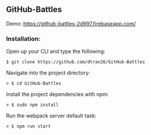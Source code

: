 ## GitHub-Battles

Demo: https://github-battles-2d997.firebaseapp.com/

### Installation:

Open up your CLI and type the following:
~~~~~~~~ 
$ git clone https://github.com/dtran26/GitHub-Battles	
~~~~~~~~

Navigate into the project directory:
~~~~~~~~
> $ cd GitHub-Battles
~~~~~~~~

Install the project dependencies with npm:
~~~~~~~~
> $ sudo npm install
~~~~~~~~

Run the webpack server default task:
~~~~~~~~
> $ npm run start
~~~~~~~~
